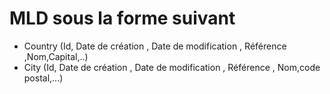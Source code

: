 # MLD sous la forme suivant 

  - Country (Id, Date de création , Date de modification , Référence ,Nom,Capital,..)
  - City (Id, Date de création , Date de modification , Référence , Nom,code postal,...)